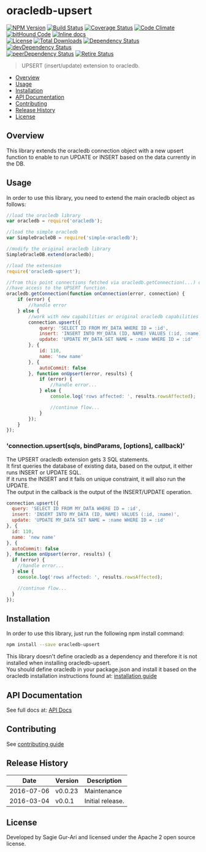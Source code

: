 # oracledb-upsert

[![NPM Version](http://img.shields.io/npm/v/oracledb-upsert.svg?style=flat)](https://www.npmjs.org/package/oracledb-upsert) [![Build Status](https://travis-ci.org/sagiegurari/oracledb-upsert.svg)](http://travis-ci.org/sagiegurari/oracledb-upsert) [![Coverage Status](https://coveralls.io/repos/sagiegurari/oracledb-upsert/badge.svg)](https://coveralls.io/r/sagiegurari/oracledb-upsert) [![Code Climate](https://codeclimate.com/github/sagiegurari/oracledb-upsert/badges/gpa.svg)](https://codeclimate.com/github/sagiegurari/oracledb-upsert) [![bitHound Code](https://www.bithound.io/github/sagiegurari/oracledb-upsert/badges/code.svg)](https://www.bithound.io/github/sagiegurari/oracledb-upsert) [![Inline docs](http://inch-ci.org/github/sagiegurari/oracledb-upsert.svg?branch=master)](http://inch-ci.org/github/sagiegurari/oracledb-upsert)<br>
[![License](https://img.shields.io/npm/l/oracledb-upsert.svg?style=flat)](https://github.com/sagiegurari/oracledb-upsert/blob/master/LICENSE) [![Total Downloads](https://img.shields.io/npm/dt/oracledb-upsert.svg?style=flat)](https://www.npmjs.org/package/oracledb-upsert) [![Dependency Status](https://david-dm.org/sagiegurari/oracledb-upsert.svg)](https://david-dm.org/sagiegurari/oracledb-upsert) [![devDependency Status](https://david-dm.org/sagiegurari/oracledb-upsert/dev-status.svg)](https://david-dm.org/sagiegurari/oracledb-upsert#info=devDependencies)<br>
[![peerDependency Status](https://david-dm.org/sagiegurari/oracledb-upsert/peer-status.svg)](https://david-dm.org/sagiegurari/oracledb-upsert#info=peerDependencies) [![Retire Status](http://retire.insecurity.today/api/image?uri=https://raw.githubusercontent.com/sagiegurari/oracledb-upsert/master/package.json)](http://retire.insecurity.today/api/image?uri=https://raw.githubusercontent.com/sagiegurari/oracledb-upsert/master/package.json)

> UPSERT (insert/update) extension to oracledb.

* [Overview](#overview)
* [Usage](#usage)
* [Installation](#installation)
* [API Documentation](docs/api.md)
* [Contributing](.github/CONTRIBUTING.md)
* [Release History](#history)
* [License](#license)

<a name="overview"></a>
## Overview
This library extends the oracledb connection object with a new upsert function to enable to run UPDATE or INSERT based on the
data currently in the DB.

<a name="usage"></a>
## Usage
In order to use this library, you need to extend the main oracledb object as follows:

```js
//load the oracledb library
var oracledb = require('oracledb');

//load the simple oracledb
var SimpleOracleDB = require('simple-oracledb');

//modify the original oracledb library
SimpleOracleDB.extend(oracledb);

//load the extension
require('oracledb-upsert');

//from this point connections fetched via oracledb.getConnection(...) or pool.getConnection(...)
//have access to the UPSERT function.
oracledb.getConnection(function onConnection(error, connection) {
    if (error) {
        //handle error
    } else {
        //work with new capabilities or original oracledb capabilities
        connection.upsert({
            query: 'SELECT ID FROM MY_DATA WHERE ID = :id',
            insert: 'INSERT INTO MY_DATA (ID, NAME) VALUES (:id, :name)',
            update: 'UPDATE MY_DATA SET NAME = :name WHERE ID = :id'
        }, {
            id: 110,
            name: 'new name'
        }, {
            autoCommit: false
        }, function onUpsert(error, results) {
            if (error) {
                //handle error...
            } else {
                console.log('rows affected: ', results.rowsAffected);

                //continue flow...
            }
        });
    }
});
```

### 'connection.upsert(sqls, bindParams, [options], callback)'
The UPSERT oracledb extension gets 3 SQL statements.<br>
It first queries the database of existing data, based on the output, it either runs INSERT or UPDATE SQL.<br>
If it runs the INSERT and it fails on unique constraint, it will also run the UPDATE.<br>
The output in the callback is the output of the INSERT/UPDATE operation.

```js
connection.upsert({
  query: 'SELECT ID FROM MY_DATA WHERE ID = :id',
  insert: 'INSERT INTO MY_DATA (ID, NAME) VALUES (:id, :name)',
  update: 'UPDATE MY_DATA SET NAME = :name WHERE ID = :id'
}, {
  id: 110,
  name: 'new name'
}, {
  autoCommit: false
}, function onUpsert(error, results) {
  if (error) {
    //handle error...
  } else {
    console.log('rows affected: ', results.rowsAffected);

    //continue flow...
  }
});
```

<a name="installation"></a>
## Installation
In order to use this library, just run the following npm install command:

```sh
npm install --save oracledb-upsert
```

This library doesn't define oracledb as a dependency and therefore it is not installed when installing oracledb-upsert.<br>
You should define oracledb in your package.json and install it based on the oracledb installation instructions found at: [installation guide](https://github.com/oracle/node-oracledb/blob/master/INSTALL.md)

## API Documentation
See full docs at: [API Docs](docs/api.md)

## Contributing
See [contributing guide](.github/CONTRIBUTING.md)

<a name="history"></a>
## Release History

| Date        | Version | Description |
| ----------- | ------- | ----------- |
| 2016-07-06  | v0.0.23 | Maintenance |
| 2016-03-04  | v0.0.1  | Initial release. |

<a name="license"></a>
## License
Developed by Sagie Gur-Ari and licensed under the Apache 2 open source license.
